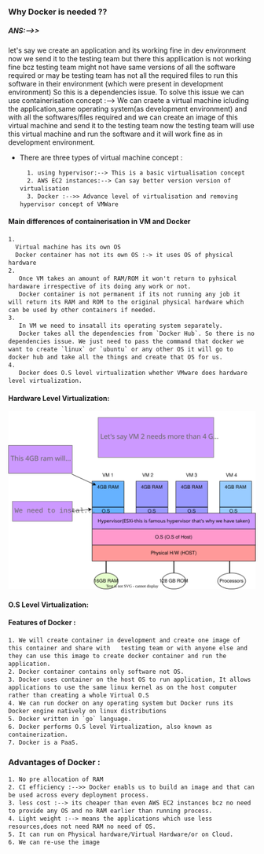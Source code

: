 ### Why Docker is needed ??
##### ANS:-->>
let's say we create an application and its working fine in dev environment now we send it to the testing team but there this appllication is not working fine bcz testing team might not have same versions of all the software required or may be testing team has not all the required files to run this software in their environment (which were present in development environment)
So this is a dependencies issue.
To solve this issue we can use containerisation concept :--> We can craete a virtual machine icluding the application,same operating system(as development environment) and with all the softwares/files required and we can create an image of this virtual machine and send it to the testing team now the testing team will use this virtual machine and run the software and it will work fine as in development environment.
* There are three types of virtual machine concept :

        1. using hypervisor:--> This is a basic virtualisation concept
        2. AWS EC2 instances:--> Can say better version version of virtualisation
        3. Docker :-->> Advance level of virtualisation and removing hypervisor concept of VMWare
#### Main differences of containerisation in VM and Docker
   
    1. 
      Virtual machine has its own OS
      Docker container has not its own OS :-> it uses OS of physical hardware
    2. 
       Once VM takes an amount of RAM/ROM it won't return to pyhsical hardaware irrespective of its doing any work or not.
       Docker container is not permanent if its not running any job it will return its RAM and ROM to the original physical hardware which can be used by other containers if needed.
    3. 
       In VM we need to insatall its operating system separately.
       Docker takes all the dependencies from `Docker Hub`. So there is no dependencies issue. We just need to pass the command that docker we want to create `linux` or `ubuntu` or any other OS it will go to docker hub and take all the things and create that OS for us.
    4. 
       Docker does O.S level virtualization whether VMware does hardware level virtualization.  

#### Hardware Level Virtualization:

![Diagram to understand ](diagrams/Virtualization.drawio.svg "Diagram to understand")



#### O.S Level Virtualization:


#### Features of Docker :
  
    1. We will create container in development and create one image of this container and share with   testing team or with anyone else and they can use this image to create docker container and run the application.
    2. Docker container contains only software not OS.
    3. Docker uses container on the host OS to run application, It allows applications to use the same linux kernel as on the host computer rather than creating a whole Virtual O.S
    4. We can run docker on any operating system but Docker runs its Docker engine natively on linux distributions
    5. Docker written in `go` language.
    6. Docker performs O.S level Virtualization, also known as containerization.
    7. Docker is a PaaS. 
### Advantages of Docker :
 
    1. No pre allocation of RAM
    2. CI efficiency :-->> Docker enabls us to build an image and that can be used across every deployment process.
    3. less cost :--> its cheaper than even AWS EC2 instances bcz no need to provide any OS and no RAM earlier than running process.
    4. Light weight :--> means the applications which use less resources,does not need RAM no need of OS. 
    5. It can run on Physical hardware/Virtual Hardware/or on Cloud.
    6. We can re-use the image
    


                                          